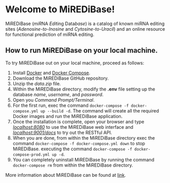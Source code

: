 # Welcome to MiREDiBase!

MiREDiBase (*miR*NA *Edi*ting Data*base*) is a catalog of known miRNA editing sites (*Adenosine-to-Inosine* and *Cytosine-to-Uracil*) and an online resource for functional prediction of miRNA editing. 

## How to run MiREDiBase on your local machine.
To try MiREDiBase out on your local machine, proceed as follows:

 1. Install [Docker](https://docs.docker.com/get-docker/) and [Docker Compose](https://docs.docker.com/compose/install/).
 2. Download the MiREDiBase GitHub repository.
 3. Unzip the *data.zip* file.
 4. Within the MiREDiBase directory, modify the **.env** file setting up the database *name*, *username*, and *password*.
 5. Open you *Command Prompt/Terminal*.
 6. For the first run, exec the command `docker-compose -f docker-compose.yml up --build -d`. The command will create all the required Docker images and run the MiREDiBase application.
 7. Once the installation is complete, open your browser and type *[localhost:8080](localhost:8080)* to use the MiREDiBase web interface and *[localhost:9001/docs](localhost:9001/docs)* to try out the RESTful API.
 8. When you are done, from within the MiREDiBase directory exec the command `docker-compose -f docker-compose.yml down` to stop MiREDiBase. executing the command `docker-compose -f docker-compose-prod.yml up -d`.
 9. You can completely uninstall MiREDiBase by running the command `docker-compose rm` from within the MiREDiBase directory.

More information about MiREDiBase can be found at [link](https://ncrnaome.osumc.edu/miredibase/).

